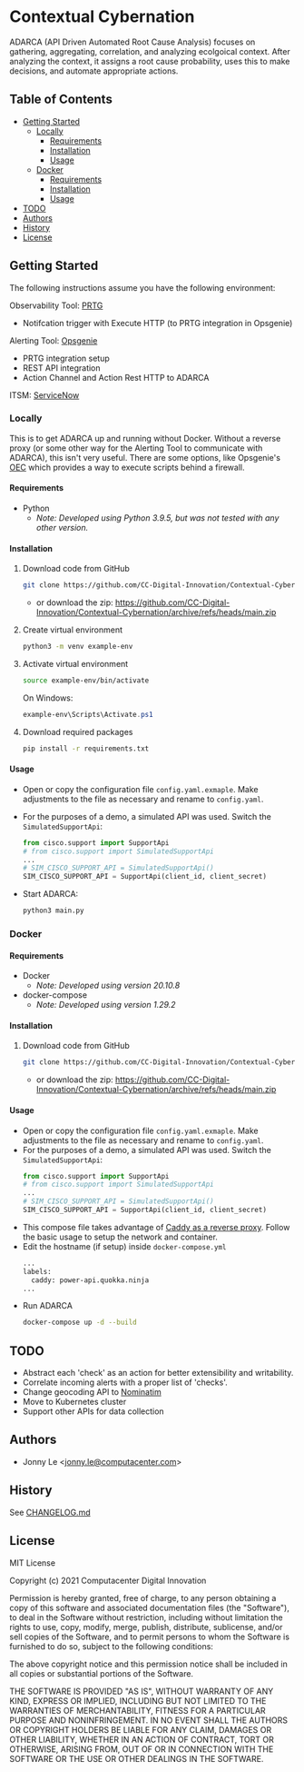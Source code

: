 
# Contextual Cybernation

ADARCA (API Driven Automated Root Cause Analysis) focuses on gathering, aggregating, correlation, and analyzing ecolgoical context. After analyzing the context, it assigns a root cause probability, uses this to make decisions, and automate appropriate actions.

## Table of Contents
* [Getting Started](#getting-started)
    * [Locally](#locally)
        * [Requirements](#requirements)
        * [Installation](#installation)
        * [Usage](#usage)
    * [Docker](#docker)
        * [Requirements](#requirements-1)
        * [Installation](#installation-1)
        * [Usage](#usage-1)
* [TODO](#todo)
* [Authors](#authors)
* [History](#history)
* [License](#license)

## Getting Started

The following instructions assume you have the following environment:

Observability Tool: [PRTG](https://www.paessler.com/prtg)

* Notifcation trigger with Execute HTTP (to PRTG integration in Opsgenie)

Alerting Tool: [Opsgenie](https://www.atlassian.com/software/opsgenie)

* PRTG integration setup
* REST API integration
* Action Channel and Action Rest HTTP to ADARCA

ITSM: [ServiceNow](https://www.servicenow.com/)

### Locally

This is to get ADARCA up and running without Docker. Without a reverse proxy (or some other way for the Alerting Tool to communicate with ADARCA), this isn't very useful. There are some options, like Opsgenie's [OEC](https://support.atlassian.com/opsgenie/docs/opsgenie-edge-connector-as-an-extensibility-platform/) which provides a way to execute scripts behind a firewall. 

#### Requirements

* Python
    * _Note: Developed using Python 3.9.5, but was not tested with any other version._

#### Installation

1. Download code from GitHub

    ```bash
    git clone https://github.com/CC-Digital-Innovation/Contextual-Cybernation.git
    ```

    * or download the zip: https://github.com/CC-Digital-Innovation/Contextual-Cybernation/archive/refs/heads/main.zip

2. Create virtual environment

    ```bash
    python3 -m venv example-env
    ```

3. Activate virtual environment

    ```bash
    source example-env/bin/activate
    ```

    On Windows:
    ```powershell
    example-env\Scripts\Activate.ps1
    ```

4. Download required packages

    ```bash
    pip install -r requirements.txt
    ```

#### Usage

* Open or copy the configuration file `config.yaml.exmaple`. Make adjustments to the file as necessary and rename to `config.yaml`.
* For the purposes of a demo, a simulated API was used. Switch the `SimulatedSupportApi`:
    ```python
    from cisco.support import SupportApi
    # from cisco.support import SimulatedSupportApi
    ...
    # SIM_CISCO_SUPPORT_API = SimulatedSupportApi()
    SIM_CISCO_SUPPORT_API = SupportApi(client_id, client_secret)
    ```

* Start ADARCA:
   ``` bash
   python3 main.py
    ```

### Docker

#### Requirements

* Docker
    *  _Note: Developed using version 20.10.8_
* docker-compose
    * _Note: Developed using version 1.29.2_

#### Installation

1. Download code from GitHub

    ```bash
    git clone https://github.com/CC-Digital-Innovation/Contextual-Cybernation.git
    ```

    * or download the zip: https://github.com/CC-Digital-Innovation/Contextual-Cybernation/archive/refs/heads/main.zip

#### Usage

* Open or copy the configuration file `config.yaml.exmaple`. Make adjustments to the file as necessary and rename to `config.yaml`.
* For the purposes of a demo, a simulated API was used. Switch the `SimulatedSupportApi`:
    ```python
    from cisco.support import SupportApi
    # from cisco.support import SimulatedSupportApi
    ...
    # SIM_CISCO_SUPPORT_API = SimulatedSupportApi()
    SIM_CISCO_SUPPORT_API = SupportApi(client_id, client_secret)
    ```
* This compose file takes advantage of [Caddy as a reverse proxy](https://github.com/lucaslorentz/caddy-docker-proxy). Follow the basic usage to setup the network and container.
*   Edit the hostname (if setup) inside `docker-compose.yml`
    ```bash
    ...
    labels:
      caddy: power-api.quokka.ninja
    ...
    ```
* Run ADARCA
    ```bash
    docker-compose up -d --build
    ```

## TODO

* Abstract each 'check' as an action for better extensibility and writability.
* Correlate incoming alerts with a proper list of 'checks'.
* Change geocoding API to [Nominatim](https://nominatim.org/release-docs/develop/api/Overview/)
* Move to Kubernetes cluster
* Support other APIs for data collection

## Authors
* Jonny Le <<jonny.le@computacenter.com>>

## History

See [CHANGELOG.md](https://github.com/CC-Digital-Innovation/PowerOutageMonitor/blob/main/CHANGELOG.md)

## License
MIT License

Copyright (c) 2021 Computacenter Digital Innovation

Permission is hereby granted, free of charge, to any person obtaining a copy
of this software and associated documentation files (the "Software"), to deal
in the Software without restriction, including without limitation the rights
to use, copy, modify, merge, publish, distribute, sublicense, and/or sell
copies of the Software, and to permit persons to whom the Software is
furnished to do so, subject to the following conditions:

The above copyright notice and this permission notice shall be included in all
copies or substantial portions of the Software.

THE SOFTWARE IS PROVIDED "AS IS", WITHOUT WARRANTY OF ANY KIND, EXPRESS OR
IMPLIED, INCLUDING BUT NOT LIMITED TO THE WARRANTIES OF MERCHANTABILITY,
FITNESS FOR A PARTICULAR PURPOSE AND NONINFRINGEMENT. IN NO EVENT SHALL THE
AUTHORS OR COPYRIGHT HOLDERS BE LIABLE FOR ANY CLAIM, DAMAGES OR OTHER
LIABILITY, WHETHER IN AN ACTION OF CONTRACT, TORT OR OTHERWISE, ARISING FROM,
OUT OF OR IN CONNECTION WITH THE SOFTWARE OR THE USE OR OTHER DEALINGS IN THE
SOFTWARE.
